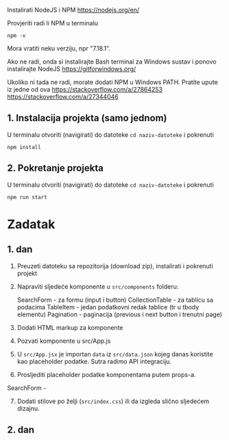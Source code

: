 Instalirati NodeJS i NPM
https://nodejs.org/en/

Provjeriti radi li NPM u terminalu

```
npm -v
```

Mora vratiti neku verziju, npr "7.18.1".

Ako ne radi, onda si instalirajte
Bash terminal za Windows sustav i ponovo instalirajte NodeJS
https://gitforwindows.org/

Ukoliko ni tada ne radi, morate dodati NPM u Windows PATH. Pratite upute iz jedne od ova
https://stackoverflow.com/a/27864253
https://stackoverflow.com/a/27344046

## 1. Instalacija projekta (samo jednom)

U terminalu otvoriti (navigirati) do datoteke `cd naziv-datoteke` i pokrenuti

```
npm install
```

## 2. Pokretanje projekta

U terminalu otvoriti (navigirati) do datoteke `cd naziv-datoteke` i pokrenuti

```
npm run start
```

# Zadatak

## 1. dan

1. Preuzeti datoteku sa repozitorija (download zip), instalirati i pokrenuti projekt

2. Napraviti sljedeće komponente u `src/components` folderu:

   SearchForm - za formu (input i button)
   CollectionTable - za tablicu sa podacima
   TableItem - jedan podatkovni redak tablice (tr u tbody elementu)
   Pagination - paginacija (previous i next button i trenutni page)

3. Dodati HTML markup za komponente

4. Pozvati komponente u src/App.js

5. U `src/App.jsx` je importan `data` iz `src/data.json` kojeg danas koristite kao placeholder podatke. Sutra radimo API integraciju.

6. Prosljediti placeholder podatke komponentama putem props-a.

SearchForm -

7. Dodati stilove po želji (`src/index.css`) ili da izgleda slično sljedećem dizajnu.

## 2. dan
